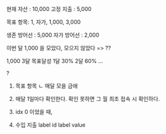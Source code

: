 현재 자산 : 10,000
고정 지출 : 5,000

목표 항목: 1, 자가, 1,000, 3,000

생존 방어선 : 5,000
자가 방어선 : 2,000

이번 달 1,000 을 모았다, 모으지 않았다 => ??

1,000 3달 목표달성
1달 30%
2달 60%
...

?

1. 목표 항목
   ㄴ 매달 모을 금애

2. 매달 1일마다 확인한다.
   확인 못하면 그 월 최초 접속 시 확인하다.

3. idx 0 이었을 때,

4. 수입 지출 label
   id
   label
   value
